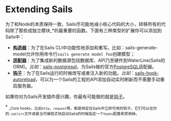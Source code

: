 # Extending Sails
为了和Node的本质保持一致，Sails尽可能地减小核心代码的大小，转移所有的代码除了那些成独立模块_*的最重要的函数。下面有三种类型的扩展你可以添加到Sails中：

+ [**构造器**](http://sailsjs.org/documentation/concepts/extending-sails/Generators)：为了在Sails CLI中功能性地添加和重写。比如：sails-generate-model允许你用命令行`sails generate model foo`创建模型；
+ [**适配器**](http://sailsjs.org/documentation/concepts/extending-sails/Adapters)：为了集成新的数据源包括数据库、API乃至硬件到WaterLine(Sails的ORM)。*比如*：[sails-postgresql](https://www.npmjs.com/package/sails-postgresql)，为Sails做的官方[PostgreSQL](http://www.postgresql.org/)适配器。
+ [**钩子**](http://sailsjs.org/documentation/concepts/extending-sails/Hooks)：为了在Sails运行的时候改写或者注入新的功能。*比如*：[sails-hook-autoreload](https://www.npmjs.com/package/sails-hook-autoreload)，可以为一个Sails的工程的API添加自动实时刷新而不需要手动重启服务器。

如果你对为Sails开发插件感兴趣，你最有可能做的就是[钩子](http://sailsjs.org/documentation/concepts/extending-sails/Hooks)。

<a name="foot1">*</a> <sub>_Core hooks，比如`http`，`request`等，都是绑定在Sails中立即可用的钩子。它们可以在你的`.sailsrc`文件或者当可编程式地启动Sails的时候指定一个`hooks`配置来禁用掉。

<docmeta name="displayName" value="Extending Sails">
